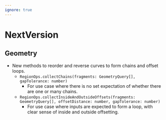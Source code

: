 ```yaml
---
ignore: true
---
```

# NextVersion

## Geometry

* New methods to reorder and reverse curves to form chains and offset loops.
  * `RegionOps.collectChains(fragments: GeometryQuery[], gapTolerance: number)`
    * For use case where there is no set expectation of whether there are one or many chains.
  * `RegionOps.collectInsideAndOutsideOffsets(fragments: GeometryQuery[], offsetDistance: number, gapTolerance: number)`
    * For use case where inputs are expected to form a loop, with clear sense of inside and outside offsetting.
